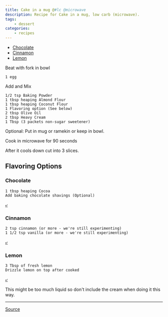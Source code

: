 ```yaml
---
title: Cake in a mug @#lc @microwave
description: Recipe for Cake in a mug, low carb (microwave).
tags:
    - dessert
categories:
    - recipes
---
```


<nav>
    <ul>
        <li><a href="#chocolate">Chocolate</a></li>
        <li><a href="#cinnamon">Cinnamon</a></li>
        <li><a href="#lemon">Lemon</a></li>
    </ul>
</nav>

Beat with fork in bowl

```
1 egg
```

Add and Mix

```
1/2 tsp Baking Powder
1 tbsp heaping Almond Flour
1 tbsp heaping Coconut Flour
1 Flavoring option (See below)
2 tbsp Olive Oil
2 tbsp Heavy Cream
1 Tbsp (3 packets non-sugar sweetener)
```

Optional: Put in mug or ramekin or keep in bowl.

Cook in microwave for 90 seconds

After it cools down cut into 3 slices.

## Flavoring Options

### Chocolate

```
1 tbsp heaping Cocoa
Add baking chocolate shavings (Optional)
```

[&#x2936;](#)

### Cinnamon

```
2 tsp cinnamon (or more - we're still experimenting)
1 1/2 tsp vanilla (or more - we're still experimenting)
```

[&#x2936;](#)

### Lemon

```
3 Tbsp of fresh lemon
Drizzle lemon on top after cooked
```

[&#x2936;](#)

This might be too much liquid so don't include the cream when doing it this way.

---

[Source](https://www.youtube.com/watch?v=wdNgQfCNlP8&)
